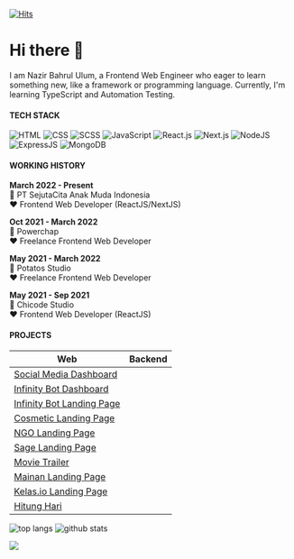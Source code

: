 [![Hits](https://hits.seeyoufarm.com/api/count/incr/badge.svg?url=https%3A%2F%2Fgithub.com%2Fdevnazir%2Fhit-counter&count_bg=%2379C83D&title_bg=%23555555&icon=reverbnation.svg&icon_color=%23CBCF44&title=hits&edge_flat=false)](https://hits.seeyoufarm.com)

# Hi there 👋
I am Nazir Bahrul Ulum, a Frontend Web Engineer who eager to learn something new, like a framework or programming language. Currently, I'm learning TypeScript and Automation Testing. 

#### TECH STACK

![HTML](https://img.shields.io/badge/-HTML-brightgreen)
![CSS](https://img.shields.io/badge/-CSS-yellowgreen)
![SCSS](https://img.shields.io/badge/-SCSS-pink)
![JavaScript](https://img.shields.io/badge/-JavaScript-orange)
![React.js](https://img.shields.io/badge/-React.js-lightgrey)
![Next.js](https://img.shields.io/badge/-Next.js-yellow)
![NodeJS](https://img.shields.io/badge/-NodeJS-green)
![ExpressJS](https://img.shields.io/badge/-ExpressJS-red)
![MongoDB](https://img.shields.io/badge/-MongoDB-purple)

#### WORKING HISTORY
**March 2022 - Present**  
🏢 PT SejutaCita Anak Muda Indonesia  
❤ Frontend Web Developer (ReactJS/NextJS)  

**Oct 2021 - March 2022**  
🏢 Powerchap  
❤ Freelance Frontend Web Developer

**May 2021 - March 2022**  
🏢 Potatos Studio  
❤ Freelance Frontend Web Developer

**May 2021 - Sep 2021**  
🏢 Chicode Studio  
❤ Frontend Web Developer (ReactJS)  

#### PROJECTS

| Web        | Backend           |
| ------------- |:-------------:| 
| [Social Media Dashboard](https://social-media-sage.vercel.app/dashboard)     |  |
| [Infinity Bot Dashboard](https://chatbot-devnazir.vercel.app/dashboard)     |  |
| [Infinity Bot Landing Page](https://chatbot-devnazir.vercel.app/)     |  |
| [Cosmetic Landing Page](https://febelvn.vercel.app/)      |  |
| [NGO Landing Page](https://ngo-roan.vercel.app/) |  |
| [Sage Landing Page](https://devnazir.github.io/sage/) |  |
| [Movie Trailer](https://devnazir.github.io/movietrailer/) |  |
| [Mainan Landing Page](https://devnazir.github.io/mainan/) |  |
| [Kelas.io Landing Page](https://devnazir.github.io/kelas-io/) |  |
| [Hitung Hari](https://devnazir.github.io/seeday/) |  |






![top langs](https://github-readme-stats.vercel.app/api/top-langs/?username=devnazir&theme=react&layout=compact&hide=html,css,scss,shell)
![github stats](https://github-readme-stats.vercel.app/api?username=devnazir&show_icons=true&count_private=true&hide=prs,issues&theme=dark)

<a href="https://github.com/devnazir">
  <img align="center" src="https://github-readme-stats.vercel.app/api/wakatime?username=devnazir&layout=compact" />
</a>
